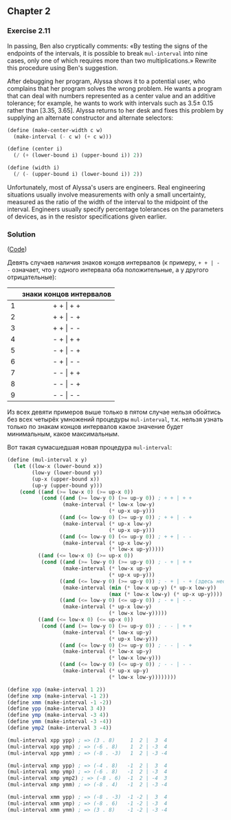 ## Chapter 2

### Exercise 2.11

In passing, Ben also cryptically comments: «By testing the signs of the endpoints of the intervals, it is possible to break `mul-interval` into nine cases, only one of which requires more than two multiplications.» Rewrite this procedure using Ben's suggestion.

After debugging her program, Alyssa shows it to a potential user, who complains that her program solves the wrong problem. He wants a program that can deal with numbers represented as a center value and an additive tolerance; for example, he wants to work with intervals such as 3.5± 0.15 rather than [3.35, 3.65]. Alyssa returns to her desk and fixes this problem by supplying an alternate constructor and alternate selectors:

```scheme
(define (make-center-width c w)
  (make-interval (- c w) (+ c w)))

(define (center i)
  (/ (+ (lower-bound i) (upper-bound i)) 2))

(define (width i)
  (/ (- (upper-bound i) (lower-bound i)) 2))
```

Unfortunately, most of Alyssa's users are engineers. Real engineering situations usually involve measurements with only a small uncertainty, measured as the ratio of the width of the interval to the midpoint of the interval. Engineers usually specify percentage tolerances on the parameters of devices, as in the resistor specifications given earlier.

### Solution

([Code](../../src/Chapter%202/Exercise%202.11.scm))

Девять случаев наличия знаков концов интервалов (к примеру, `+ + | - -` означает, что у одного интервала оба положительные, а у другого отрицательные):

|  | знаки концов интервалов
:-:|:-----------------------:
 1 |       + + \| + +
 2 |       + + \| - +
 3 |       + + \| - -
 4 |       - + \| + +
 5 |       - + \| - +
 6 |       - + \| - -
 7 |       - - \| + +
 8 |       - - \| - +
 9 |       - - \| - -

Из всех девяти примеров выше только в пятом случае нельзя обойтись без всех четырёх умножений процедуры `mul-interval`, т.к. нельзя узнать только по знакам концов интервалов какое значение будет минимальным, какое максимальным.

Вот такая сумасшедшая новая процедура `mul-interval`:

```scheme
(define (mul-interval x y)
  (let ((low-x (lower-bound x))
        (low-y (lower-bound y))
        (up-x (upper-bound x))
        (up-y (upper-bound y)))
    (cond ((and (>= low-x 0) (>= up-x 0))
           (cond ((and (>= low-y 0) (>= up-y 0)) ; + + | + +
                  (make-interval (* low-x low-y)
                                 (* up-x up-y)))
                 ((and (<= low-y 0) (>= up-y 0)) ; + + | - +
                  (make-interval (* up-x low-y)
                                 (* up-x up-y)))
                 ((and (<= low-y 0) (<= up-y 0)) ; + + | - -
                  (make-interval (* up-x low-y)
                                 (* low-x up-y)))))
          ((and (<= low-x 0) (>= up-x 0))
           (cond ((and (>= low-y 0) (>= up-y 0)) ; - + | + +
                  (make-interval (* low-x up-y)
                                 (* up-x up-y)))
                 ((and (<= low-y 0) (>= up-y 0)) ; - + | - + (здесь необходимы все четыре вычисления)
                  (make-interval (min (* low-x up-y) (* up-x low-y))
                                 (max (* low-x low-y) (* up-x up-y))))
                 ((and (<= low-y 0) (<= up-y 0)) ; - + | - -
                  (make-interval (* up-x low-y)
                                 (* low-x low-y)))))
          ((and (<= low-x 0) (<= up-x 0))
           (cond ((and (>= low-y 0) (>= up-y 0)) ; - - | + +
                  (make-interval (* low-x up-y)
                                 (* up-x low-y)))
                 ((and (<= low-y 0) (>= up-y 0)) ; - - | - +
                  (make-interval (* low-x up-y)
                                 (* low-x low-y)))
                 ((and (<= low-y 0) (<= up-y 0)) ; - - | - -
                  (make-interval (* up-x up-y)
                                 (* low-x low-y))))))))

(define xpp (make-interval 1 2))
(define xmp (make-interval -1 2))
(define xmm (make-interval -1 -2))
(define ypp (make-interval 3 4))
(define ymp (make-interval -3 4))
(define ymm (make-interval -3 -4))
(define ymp2 (make-interval 3 -4))

(mul-interval xpp ypp) ; => (3 . 8)     1  2 |  3  4
(mul-interval xpp ymp) ; => (-6 . 8)    1  2 | -3  4
(mul-interval xpp ymm) ; => (-8 . -3)   1  2 | -3 -4

(mul-interval xmp ypp) ; => (-4 . 8)   -1  2 |  3  4
(mul-interval xmp ymp) ; => (-6 . 8)   -1  2 | -3  4
(mul-interval xmp ymp2) ; => (-8 . 6)  -1  2 | -4  3
(mul-interval xmp ymm) ; => (-8 . 4)   -1  2 | -3 -4

(mul-interval xmm ypp) ; => (-8 . -3)  -1 -2 |  3  4
(mul-interval xmm ymp) ; => (-8 . 6)   -1 -2 | -3  4
(mul-interval xmm ymm) ; => (3 . 8)    -1 -2 | -3 -4
```

